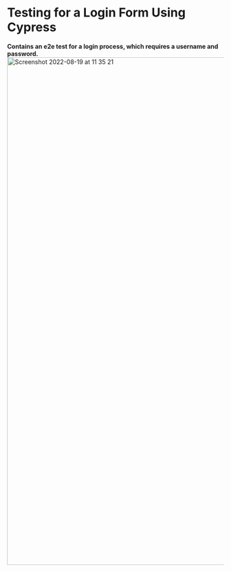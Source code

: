 <h1>Testing for a Login Form Using Cypress</h1>
<b>Contains an e2e test for a login process, which requires a username and password.</b>
<img width="1180" alt="Screenshot 2022-08-19 at 11 35 21" src="https://user-images.githubusercontent.com/6337463/185600113-be7379d2-0cad-4147-b8f2-ee66ad55a979.png">
